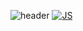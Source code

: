 ![header](https://capsule-render.vercel.app/api?type=waving&color=auto&height=300&section=header&text=재우%20since2020.08.01&fontSize=70)
[![JS](https://img.shields.io/badge/JavaScript-F7DF1E?style=flat-square&logo=JavaScript&logoColor=black)](github.com/Joowon0220/TODO-List)
